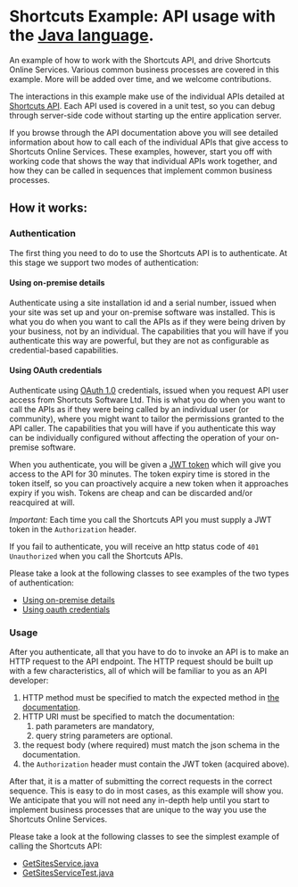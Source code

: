 
# Shortcuts Example: API usage with the [Java language](http://java.oracle.com).

An example of how to work with the Shortcuts API, and drive Shortcuts 
Online Services. Various common business processes are covered in this
example. More will be added over time, and we welcome contributions.

The interactions in this example make use of the individual APIs detailed 
at [Shortcuts API](http://www.shortcutssoftware.io/developer/). 
Each API used is covered in a unit test, so you can debug through 
server-side code without starting up the entire application server. 

If you browse through the API documentation above you will see 
detailed information about how to call each of the individual 
APIs that give access to Shortcuts Online Services. These examples,
however, start you off with working code that shows the way that 
individual APIs work together, and how they can be called in 
sequences that implement common business processes.

## How it works:

### Authentication

The first thing you need to do to use the Shortcuts API is to 
authenticate. At this stage we support two modes of authentication:

#### Using on-premise details

Authenticate using a site installation id and a serial number,
issued when your site was set up and your on-premise software was
installed. This is what you do when you want to call the APIs as 
if they were being driven by your business, not by an individual. 
The capabilities that you will have if you authenticate this way 
are powerful, but they are not as configurable as credential-based 
capabilities.

#### Using OAuth credentials

Authenticate using [OAuth 1.0](https://en.wikipedia.org/wiki/OAuth)
credentials, issued when you request API user access from Shortcuts
Software Ltd. This is what you do when you want to call the APIs 
as if they were being called by an individual user (or community),
where you might want to tailor the permissions granted to the
API caller. The capabilities that you will have if you authenticate
this way can be individually configured without affecting the
operation of your on-premise software.

When you authenticate, you will be given a [JWT token](http://jwt.io)
which will give you access to the API for 30 minutes. The token expiry 
time is stored in the token itself, so you can proactively acquire
a new token when it approaches expiry if you wish. Tokens are cheap
and can be discarded and/or reacquired at will.

_Important:_ Each time you call the Shortcuts API you must 
supply a JWT token in the `Authorization` header.

If you fail to authenticate, you will receive an http status 
code of `401 Unauthorized` when you call the Shortcuts APIs.

Please take a look at the following classes to see examples of
the two types of authentication:

- [Using on-premise details](./src/main/java/com/shortcuts/example/java/authentication/JWTSerialNumberAuthenticationService.java)
- [Using oauth credentials](./src/main/java/com/shortcuts/example/java/authentication/JWTOAuthAuthenticationService.java)

### Usage

After you authenticate, all that you have to do to invoke an API is
to make an HTTP request to the API endpoint. The HTTP request should
be built up with a few characteristics, all of which will be familiar 
to you as an API developer:

1. HTTP method must be specified to match the expected method in [the documentation](http://www.shortcutssoftware.io/developer/).
1. HTTP URI must be specified to match the documentation:
    1. path parameters are mandatory,
    1. query string parameters are optional.
1. the request body (where required) must match the json schema in the documentation.
1. the `Authorization` header must contain the JWT token (acquired above).

After that, it is a matter of submitting the correct requests in the correct
sequence. This is easy to do in most cases, as this example will show you. 
We anticipate that you will not need any in-depth help until you start to
implement business processes that are unique to the way you use the
Shortcuts Online Services.

Please take a look at the following classes to see the simplest example of
calling the Shortcuts API:

- [GetSitesService.java](./src/main/java/com/shortcuts/example/java/services/site/GetSitesService.java)
- [GetSitesServiceTest.java](./src/test/java/com/shortcuts/example/java/services/site/GetSitesServiceTest.java)
 
